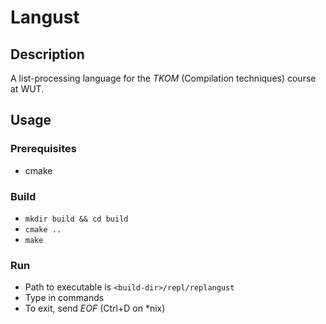 # Langust

## Description

A list-processing language for the
*TKOM* (Compilation techniques) course at WUT.

## Usage

### Prerequisites

* cmake

### Build

* `mkdir build && cd build`
* `cmake ..`
* `make`

### Run

* Path to executable is `<build-dir>/repl/replangust`
* Type in commands
* To exit, send *EOF* (Ctrl+D on *nix)
